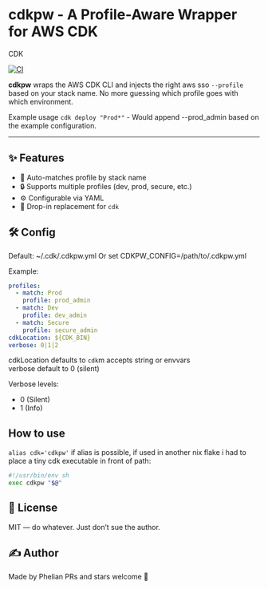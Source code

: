 # cdkpw - A Profile-Aware Wrapper for AWS CDK

CDK

[![CI](https://github.com/phelian/cdkpw/actions/workflows/test.yml/badge.svg)](https://github.com/phelian/cdkpw/actions/workflows/test.yml)

**cdkpw** wraps the AWS CDK CLI and injects the right aws sso `--profile` based on your stack name. No more guessing which profile goes with which environment.

Example usage
`cdk deploy "Prod*"` - Would append --prod_admin based on the example configuration.

---

## ✨ Features

- 🧠 Auto-matches profile by stack name
- 🔒 Supports multiple profiles (dev, prod, secure, etc.)
- ⚙️ Configurable via YAML
- 💨 Drop-in replacement for `cdk`

## 🛠️ Config

Default: ~/.cdk/.cdkpw.yml
Or set CDKPW_CONFIG=/path/to/.cdkpw.yml

Example:

```yaml
profiles:
  - match: Prod
    profile: prod_admin
  - match: Dev
    profile: dev_admin
  - match: Secure
    profile: secure_admin
cdkLocation: ${CDK_BIN}
verbose: 0|1|2
```

cdkLocation defaults to `cdk`m accepts string or envvars  
verbose default to 0 (silent)

Verbose levels:

- 0 (Silent)
- 1 (Info)

## How to use

`alias cdk='cdkpw'` if alias is possible, if used in another nix flake i had to place a tiny cdk executable in front of path:

```bash
#!/usr/bin/env sh
exec cdkpw "$@"
```

## 📄 License

MIT — do whatever. Just don’t sue the author.

## ✍️ Author

Made by Phelian
PRs and stars welcome 🌟
